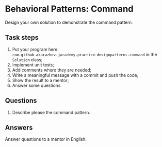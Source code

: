 # Behavioral Patterns: Command

Design your own solution to demonstrate the command pattern.

## Task steps

1. Put your program here: `com.github.akarazhev.jacademy.practice.designpatterns.command` in the `Solution` class;
2. Implement unit tests;
3. Add comments where they are needed;
4. Write a meaningful message with a commit and push the code;
5. Show the result to a mentor;
6. Answer some questions.

## Questions

1. Describe please the command pattern.

## Answers

Answer questions to a mentor in English.